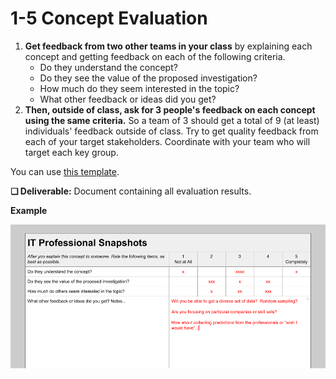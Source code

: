 # 1-5 Concept Evaluation

1. **Get feedback from two other teams in your class** by explaining each concept and getting feedback on each of the following criteria.
   * Do they understand the concept?
   * Do they see the value of the proposed investigation?
   * How much do they seem interested in the topic?
   * What other feedback or ideas did you get? 
2. **Then, outside of class, ask for 3 people's feedback on each concept using the same criteria.** So a team of 3 should get a total of 9 \(at least\) individuals' feedback outside of class. Try to get quality feedback from each of your target stakeholders. Coordinate with your team who will target each key group. 

You can use [this template](https://docs.google.com/document/d/13UlOANdYPz2Zzz3rahvB3423RVnLHfhhPdFFWHgcESc/edit?usp=sharing).

**❏ Deliverable:** Document containing all evaluation results.

**Example**

![](../../.gitbook/assets/evalexample.png)

